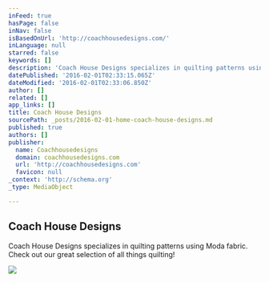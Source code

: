 ```yaml
---
inFeed: true
hasPage: false
inNav: false
isBasedOnUrl: 'http://coachhousedesigns.com/'
inLanguage: null
starred: false
keywords: []
description: 'Coach House Designs specializes in quilting patterns using Moda fabric. Check out our great selection of all things quilting!'
datePublished: '2016-02-01T02:33:15.065Z'
dateModified: '2016-02-01T02:33:06.850Z'
author: []
related: []
app_links: []
title: Coach House Designs
sourcePath: _posts/2016-02-01-home-coach-house-designs.md
published: true
authors: []
publisher:
  name: Coachhousedesigns
  domain: coachhousedesigns.com
  url: 'http://coachhousedesigns.com'
  favicon: null
_context: 'http://schema.org'
_type: MediaObject

---
```

<article style=""><h1>Coach House Designs</h1><p>Coach House Designs specializes in quilting patterns using Moda fabric. Check out our great selection of all things quilting!</p><img src="https://s3-us-west-2.amazonaws.com/the-grid-img/p/1f2448a444ea6146806013b25cc9bc113d54bfa9.jpg" /></article>